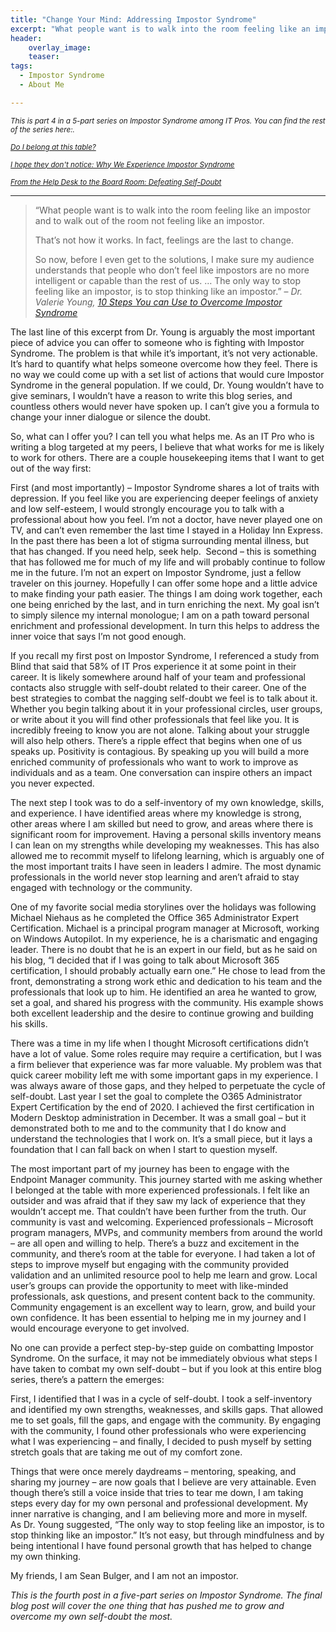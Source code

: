 ```yaml
---
title: "Change Your Mind: Addressing Impostor Syndrome"
excerpt: "What people want is to walk into the room feeling like an impostor and to walk out of the room not feeling like an impostor. That’s not how it works. In fact, feelings are the last to change. "
header:
    overlay_image:
    teaser:
tags:
  - Impostor Syndrome
  - About Me

---
```


<small>_This is part 4 in a 5-part series on Impostor Syndrome among IT Pros. You can find the rest of the series here:._</small>

<small>_[Do I belong at this table?](https://www.modernendpoint.com/managed/do-i-belong-at-this-table)_</small>

<small>_[I hope they don't notice: Why We Experience Impostor Syndrome](https://www.modernendpoint.com/managed/i-hope-they-dont-notice-why-we-experience-impostor-syndrome)_</small>

<small>_[From the Help Desk to the Board Room: Defeating Self-Doubt](https://www.modernendpoint.com/managed/from-the-help-desk-to-the-board-room-defeating-self-doubt)_</small>

___

>“What people want is to walk into the room feeling like an impostor and to walk out of the room not feeling like an impostor. 
>
>That’s not how it works. In fact, feelings are the last to change. 
>
>So now, before I even get to the solutions, I make sure my audience understands that people who don’t feel like impostors are no more intelligent or capable than the rest of us. … The only way to stop feeling like an impostor, is to stop thinking like an impostor.” – _Dr. Valerie Young, [10 Steps You can Use to Overcome Impostor Syndrome](https://impostorsyndrome.com/10-steps-overcome-impostor/)_

The last line of this excerpt from Dr. Young is arguably the most important piece of advice you can offer to someone who is fighting with Impostor Syndrome. The problem is that while it’s important, it’s not very actionable. It’s hard to quantify what helps someone overcome how they feel. There is no way we could come up with a set list of actions that would cure Impostor Syndrome in the general population. If we could, Dr. Young wouldn’t have to give seminars, I wouldn’t have a reason to write this blog series, and countless others would never have spoken up. I can’t give you a formula to change your inner dialogue or silence the doubt. 

So, what can I offer you? I can tell you what helps me. As an IT Pro who is writing a blog targeted at my peers, I believe that what works for me is likely to work for others. There are a couple housekeeping items that I want to get out of the way first: 

First (and most importantly) – Impostor Syndrome shares a lot of traits with depression. If you feel like you are experiencing deeper feelings of anxiety and low self-esteem, I would strongly encourage you to talk with a professional about how you feel. I’m not a doctor, have never played one on TV, and can’t even remember the last time I stayed in a Holiday Inn Express. In the past there has been a lot of stigma surrounding mental illness, but that has changed. If you need help, seek help. ​
Second – this is something that has followed me for much of my life and will probably continue to follow me in the future. I’m not an expert on Impostor Syndrome, just a fellow traveler on this journey. Hopefully I can offer some hope and a little advice to make finding your path easier. The things I am doing work together, each one being enriched by the last, and in turn enriching the next. My goal isn’t to simply silence my internal monologue; I am on a path toward personal enrichment and professional development. In turn this helps to address the inner voice that says I’m not good enough.  

If you recall my first post on Impostor Syndrome, I referenced a study from Blind that said that 58% of IT Pros experience it at some point in their career. It is likely somewhere around half of your team and professional contacts also struggle with self-doubt related to their career. One of the best strategies to combat the nagging self-doubt we feel is to talk about it. Whether you begin talking about it in your professional circles, user groups, or write about it you will find other professionals that feel like you. It is incredibly freeing to know you are not alone. Talking about your struggle will also help others. There’s a ripple effect that begins when one of us speaks up. Positivity is contagious. By speaking up you will build a more enriched community of professionals who want to work to improve as individuals and as a team. One conversation can inspire others an impact you never expected. 

The next step I took was to do a self-inventory of my own knowledge, skills, and experience. I have identified areas where my knowledge is strong, other areas where I am skilled but need to grow, and areas where there is significant room for improvement. Having a personal skills inventory means I can lean on my strengths while developing my weaknesses. This has also allowed me to recommit myself to lifelong learning, which is arguably one of the most important traits I have seen in leaders I admire. The most dynamic professionals in the world never stop learning and aren’t afraid to stay engaged with technology or the community.  

One of my favorite social media storylines over the holidays was following Michael Niehaus as he completed the Office 365 Administrator Expert Certification. Michael is a principal program manager at Microsoft, working on Windows Autopilot. In my experience, he is a charismatic and engaging leader. There is no doubt that he is an expert in our field, but as he said on his blog, “I decided that if I was going to talk about Microsoft 365 certification, I should probably actually earn one.” He chose to lead from the front, demonstrating a strong work ethic and dedication to his team and the professionals that look up to him. He identified an area he wanted to grow, set a goal, and shared his progress with the community. His example shows both excellent leadership and the desire to continue growing and building his skills. 

There was a time in my life when I thought Microsoft certifications didn’t have a lot of value. Some roles require may require a certification, but I was a firm believer that experience was far more valuable. My problem was that quick career mobility left me with some important gaps in my experience. I was always aware of those gaps, and they helped to perpetuate the cycle of self-doubt. Last year I set the goal to complete the O365 Administrator Expert Certification by the end of 2020. I achieved the first certification in Modern Desktop administration in December. It was a small goal – but it demonstrated both to me and to the community that I do know and understand the technologies that I work on. It’s a small piece, but it lays a foundation that I can fall back on when I start to question myself. 

The most important part of my journey has been to engage with the Endpoint Manager community. This journey started with me asking whether I belonged at the table with more experienced professionals.  I felt like an outsider and was afraid that if they saw my lack of experience that they wouldn’t accept me. That couldn’t have been further from the truth. Our community is vast and welcoming.  Experienced professionals – Microsoft program managers, MVPs, and community members from around the world – are all open and willing to help. There’s a buzz and excitement in the community, and there’s room at the table for everyone. I had taken a lot of steps to improve myself but engaging with the community provided validation and an unlimited resource pool to help me learn and grow. Local user’s groups can provide the opportunity to meet with like-minded professionals, ask questions, and present content back to the community. Community engagement is an excellent way to learn, grow, and build your own confidence. It has been essential to helping me in my journey and I would encourage everyone to get involved. 

No one can provide a perfect step-by-step guide on combatting Impostor Syndrome. On the surface, it may not be immediately obvious what steps I have taken to combat my own self-doubt – but if you look at this entire blog series, there’s a pattern the emerges: 

First, I identified that I was in a cycle of self-doubt. I took a self-inventory and identified my own strengths, weaknesses, and skills gaps. That allowed me to set goals, fill the gaps, and engage with the community. By engaging with the community, I found other professionals who were experiencing what I was experiencing – and finally, I decided to push myself by setting stretch goals that are taking me out of my comfort zone. 

Things that were once merely daydreams – mentoring, speaking, and sharing my journey – are now goals that I believe are very attainable. Even though there’s still a voice inside that tries to tear me down, I am taking steps every day for my own personal and professional development. My inner narrative is changing, and I am believing more and more in myself.  
As Dr. Young suggested, “The only way to stop feeling like an impostor, is to stop thinking like an impostor.” It’s not easy, but through mindfulness and by being intentional I have found personal growth that has helped to change my own thinking. 

My friends, I am Sean Bulger, and I am not an impostor. 

_This is the fourth post in a five-part series on Impostor Syndrome. The final blog post will cover the one thing that has pushed me to grow and overcome my own self-doubt the most._ 